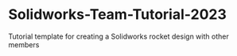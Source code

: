 # Solidworks-Team-Tutorial-2023
Tutorial template for creating a Solidworks rocket design with other members
